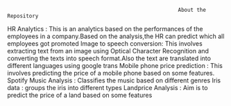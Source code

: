                                                            About the Repository
HR Analytics : This is an analytics based on the performances of the employees in a company.Based on the analysis,the HR can predict which all employees got     promoted
Image to speech conversion: This involves extracting text from an image using Optical Character Recognition and converting the texts into speech format.Also the text are translated into different languages using google trans
Mobile phone price prediction : This involves predicting the price of a mobile phone based on some features. Spotify Music Analysis : Classifies the music based on different genres
Iris data : groups the iris into different types
Landprice Analysis : Aim is to predict the price of a land based on some features

